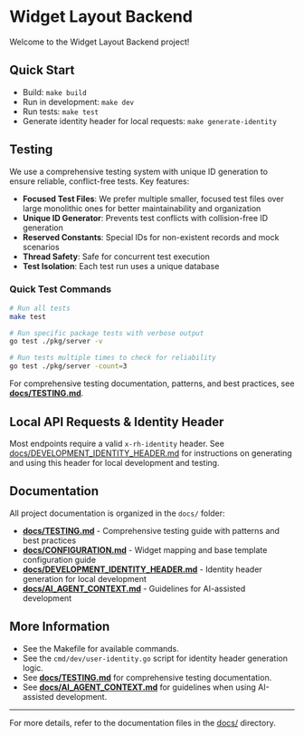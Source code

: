 # Widget Layout Backend

Welcome to the Widget Layout Backend project!

## Quick Start

- Build: `make build`
- Run in development: `make dev`
- Run tests: `make test`
- Generate identity header for local requests: `make generate-identity`

## Testing

We use a comprehensive testing system with unique ID generation to ensure reliable, conflict-free tests. Key features:

- **Focused Test Files**: We prefer multiple smaller, focused test files over large monolithic ones for better maintainability and organization
- **Unique ID Generator**: Prevents test conflicts with collision-free ID generation
- **Reserved Constants**: Special IDs for non-existent records and mock scenarios
- **Thread Safety**: Safe for concurrent test execution
- **Test Isolation**: Each test run uses a unique database

### Quick Test Commands

```bash
# Run all tests
make test

# Run specific package tests with verbose output
go test ./pkg/server -v

# Run tests multiple times to check for reliability
go test ./pkg/server -count=3
```

For comprehensive testing documentation, patterns, and best practices, see **[docs/TESTING.md](docs/TESTING.md)**.

## Local API Requests & Identity Header

Most endpoints require a valid `x-rh-identity` header. See [docs/DEVELOPMENT_IDENTITY_HEADER.md](docs/DEVELOPMENT_IDENTITY_HEADER.md) for instructions on generating and using this header for local development and testing.

## Documentation

All project documentation is organized in the `docs/` folder:

- **[docs/TESTING.md](docs/TESTING.md)** - Comprehensive testing guide with patterns and best practices
- **[docs/CONFIGURATION.md](docs/CONFIGURATION.md)** - Widget mapping and base template configuration guide
- **[docs/DEVELOPMENT_IDENTITY_HEADER.md](docs/DEVELOPMENT_IDENTITY_HEADER.md)** - Identity header generation for local development
- **[docs/AI_AGENT_CONTEXT.md](docs/AI_AGENT_CONTEXT.md)** - Guidelines for AI-assisted development

## More Information

- See the Makefile for available commands.
- See the `cmd/dev/user-identity.go` script for identity header generation logic.
- See **[docs/TESTING.md](docs/TESTING.md)** for comprehensive testing documentation.
- See **[docs/AI_AGENT_CONTEXT.md](docs/AI_AGENT_CONTEXT.md)** for guidelines when using AI-assisted development.

---

For more details, refer to the documentation files in the [docs/](docs/) directory.

